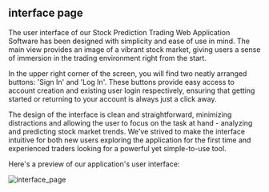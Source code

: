 ## interface page
The user interface of our Stock Prediction Trading Web Application Software has been designed with simplicity and ease of use in mind. The main view provides an image of a vibrant stock market, giving users a sense of immersion in the trading environment right from the start.

In the upper right corner of the screen, you will find two neatly arranged buttons: 'Sign In' and 'Log In'. These buttons provide easy access to account creation and existing user login respectively, ensuring that getting started or returning to your account is always just a click away.

The design of the interface is clean and straightforward, minimizing distractions and allowing the user to focus on the task at hand - analyzing and predicting stock market trends. We've strived to make the interface intuitive for both new users exploring the application for the first time and experienced traders looking for a powerful yet simple-to-use tool.

Here's a preview of our application's user interface:

![interface_page](https://github.com/Python-E03/stock-prediction-teamrando/assets/109280801/555bb305-2e8e-4908-a3ca-4ffeaafeedde)
